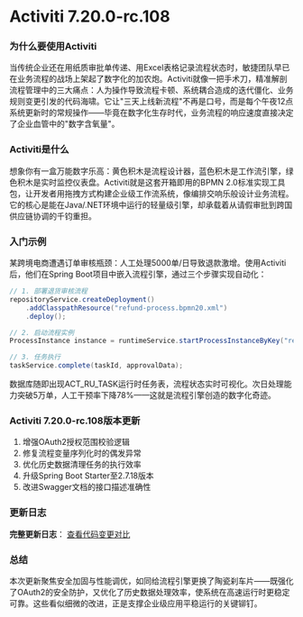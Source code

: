 # Activiti 7.20.0-rc.108
### 为什么要使用Activiti  
当传统企业还在用纸质审批单传递、用Excel表格记录流程状态时，敏捷团队早已在业务流程的战场上架起了数字化的加农炮。Activiti就像一把手术刀，精准解剖流程管理中的三大痛点：人为操作导致流程卡顿、系统耦合造成的迭代僵化、业务规则变更引发的代码海啸。它让"三天上线新流程"不再是口号，而是每个午夜12点系统更新时的常规操作——毕竟在数字化生存时代，业务流程的响应速度直接决定了企业血管中的"数字含氧量"。

### Activiti是什么  
想象你有一盒万能数字乐高：黄色积木是流程设计器，蓝色积木是工作流引擎，绿色积木是实时监控仪表盘。Activiti就是这套开箱即用的BPMN 2.0标准实现工具包，让开发者用拖拽方式构建企业级工作流系统，像编排交响乐般设计业务流程。它的核心是能在Java/.NET环境中运行的轻量级引擎，却承载着从请假审批到跨国供应链协调的千钧重担。

### 入门示例  
某跨境电商遭遇订单审核瓶颈：人工处理5000单/日导致退款激增。使用Activiti后，他们在Spring Boot项目中嵌入流程引擎，通过三个步骤实现自动化：
```java
// 1. 部署退货审核流程
repositoryService.createDeployment()
    .addClasspathResource("refund-process.bpmn20.xml")
    .deploy();

// 2. 启动流程实例
ProcessInstance instance = runtimeService.startProcessInstanceByKey("refundApproval", variables);

// 3. 任务执行
taskService.complete(taskId, approvalData);
```
数据库随即出现ACT_RU_TASK运行时任务表，流程状态实时可视化。次日处理能力突破5万单，人工干预率下降78%——这就是流程引擎创造的数字化奇迹。

### Activiti 7.20.0-rc.108版本更新  
1. 增强OAuth2授权范围校验逻辑  
2. 修复流程变量序列化时的偶发异常  
3. 优化历史数据清理任务的执行效率  
4. 升级Spring Boot Starter至2.7.18版本  
5. 改进Swagger文档的接口描述准确性

### 更新日志
**完整更新日志**： [查看代码变更对比](https://github.com/Activiti/Activiti/compare/7.20.0-rc.107...7.20.0-rc.108)

### 总结  
本次更新聚焦安全加固与性能调优，如同给流程引擎更换了陶瓷刹车片——既强化了OAuth2的安全防护，又优化了历史数据处理效率，使系统在高速运行时更稳定可靠。这些看似细微的改进，正是支撑企业级应用平稳运行的关键铆钉。